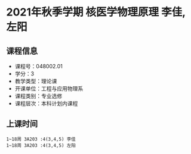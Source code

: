 # 2021年秋季学期 核医学物理原理 李佳, 左阳






## 课程信息

- 课程号：048002.01
- 学分：3
- 教学类型：理论课
- 开课单位：工程与应用物理系
- 课程类别：专业选修
- 课程层次：本科计划内课程

## 上课时间

```
1~18周 3A203 :4(3,4,5) 李佳
1~18周 3A203 :4(3,4,5) 左阳
```

